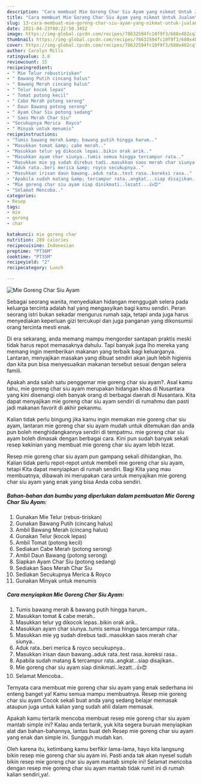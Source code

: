 ```yaml
---
description: "Cara membuat Mie Goreng Char Siu Ayam yang nikmat Untuk Jualan"
title: "Cara membuat Mie Goreng Char Siu Ayam yang nikmat Untuk Jualan"
slug: 13-cara-membuat-mie-goreng-char-siu-ayam-yang-nikmat-untuk-jualan
date: 2021-04-23T00:22:50.345Z
image: https://img-global.cpcdn.com/recipes/78632594fc10f9f3/680x482cq70/mie-goreng-char-siu-ayam-foto-resep-utama.jpg
thumbnail: https://img-global.cpcdn.com/recipes/78632594fc10f9f3/680x482cq70/mie-goreng-char-siu-ayam-foto-resep-utama.jpg
cover: https://img-global.cpcdn.com/recipes/78632594fc10f9f3/680x482cq70/mie-goreng-char-siu-ayam-foto-resep-utama.jpg
author: Carolyn Mills
ratingvalue: 3.8
reviewcount: 15
recipeingredient:
- " Mie Telur rebustiriskan"
- " Bawang Putih cincang halus"
- " Bawang Merah cincang halus"
- " Telur kocok lepas"
- " Tomat potong kecil"
- " Cabe Merah potong serong"
- " Daun Bawang potong serong"
- " Ayam Char Siu potong sedang"
- " Saos Merah Char Siu"
- "Secukupnya Merica  Royco"
- " Minyak untuk menumis"
recipeinstructions:
- "Tumis bawang merah &amp; bawang putih hingga harum.."
- "Masukkan tomat &amp; cabe merah.."
- "Masukkan telur yg dikocok lepas..bikin orak arik.."
- "Masukkan ayam char siunya..tumis semua hingga tercampur rata.."
- "Masukkan mie yg sudah direbus tadi..masukkan saos merah char siunya.."
- "Aduk rata..beri merica &amp; royco secukupnya.."
- "Masukkan irisan daun bawang..aduk rata..test rasa..koreksi rasa.."
- "Apabila sudah matang &amp; tercampur rata..angkat...siap disajikan.."
- "Mie goreng char siu ayam siap dinikmati..lezatt...👍😍"
- "Selamat Mencoba.."
categories:
- Resep
tags:
- mie
- goreng
- char

katakunci: mie goreng char 
nutrition: 289 calories
recipecuisine: Indonesian
preptime: "PT36M"
cooktime: "PT35M"
recipeyield: "2"
recipecategory: Lunch

---
```



![Mie Goreng Char Siu Ayam](https://img-global.cpcdn.com/recipes/78632594fc10f9f3/680x482cq70/mie-goreng-char-siu-ayam-foto-resep-utama.jpg)

Sebagai seorang wanita, menyediakan hidangan menggugah selera pada keluarga tercinta adalah hal yang mengasyikan bagi kamu sendiri. Peran seorang istri bukan sekadar mengurus rumah saja, tetapi anda juga harus menyediakan keperluan gizi tercukupi dan juga panganan yang dikonsumsi orang tercinta mesti enak.

Di era  sekarang, anda memang mampu mengorder santapan praktis meski tidak harus repot memasaknya dahulu. Tapi banyak juga lho mereka yang memang ingin memberikan makanan yang terbaik bagi keluarganya. Lantaran, menyajikan masakan yang dibuat sendiri akan jauh lebih higienis dan kita pun bisa menyesuaikan makanan tersebut sesuai dengan selera famili. 



Apakah anda salah satu penggemar mie goreng char siu ayam?. Asal kamu tahu, mie goreng char siu ayam merupakan hidangan khas di Nusantara yang kini disenangi oleh banyak orang di berbagai daerah di Nusantara. Kita dapat menyajikan mie goreng char siu ayam sendiri di rumahmu dan pasti jadi makanan favorit di akhir pekanmu.

Kalian tidak perlu bingung jika kamu ingin memakan mie goreng char siu ayam, lantaran mie goreng char siu ayam mudah untuk ditemukan dan anda pun boleh menghidangkannya sendiri di tempatmu. mie goreng char siu ayam boleh dimasak dengan berbagai cara. Kini pun sudah banyak sekali resep kekinian yang membuat mie goreng char siu ayam lebih lezat.

Resep mie goreng char siu ayam pun gampang sekali dihidangkan, lho. Kalian tidak perlu repot-repot untuk membeli mie goreng char siu ayam, tetapi Kita dapat menyiapkan di rumah sendiri. Bagi Kita yang mau membuatnya, dibawah ini merupakan cara untuk menyajikan mie goreng char siu ayam yang enak yang bisa Anda coba sendiri.

<!--inarticleads1-->

##### Bahan-bahan dan bumbu yang diperlukan dalam pembuatan Mie Goreng Char Siu Ayam:

1. Gunakan  Mie Telur (rebus-tiriskan)
1. Gunakan  Bawang Putih (cincang halus)
1. Ambil  Bawang Merah (cincang halus)
1. Gunakan  Telur (kocok lepas)
1. Ambil  Tomat (potong kecil)
1. Sediakan  Cabe Merah (potong serong)
1. Ambil  Daun Bawang (potong serong)
1. Siapkan  Ayam Char Siu (potong sedang)
1. Sediakan  Saos Merah Char Siu
1. Sediakan Secukupnya Merica &amp; Royco
1. Gunakan  Minyak untuk menumis




<!--inarticleads2-->

##### Cara menyiapkan Mie Goreng Char Siu Ayam:

1. Tumis bawang merah &amp; bawang putih hingga harum..
1. Masukkan tomat &amp; cabe merah..
1. Masukkan telur yg dikocok lepas..bikin orak arik..
1. Masukkan ayam char siunya..tumis semua hingga tercampur rata..
1. Masukkan mie yg sudah direbus tadi..masukkan saos merah char siunya..
1. Aduk rata..beri merica &amp; royco secukupnya..
1. Masukkan irisan daun bawang..aduk rata..test rasa..koreksi rasa..
1. Apabila sudah matang &amp; tercampur rata..angkat...siap disajikan..
1. Mie goreng char siu ayam siap dinikmati..lezatt...👍😍
1. Selamat Mencoba..




Ternyata cara membuat mie goreng char siu ayam yang enak sederhana ini enteng banget ya! Kamu semua mampu membuatnya. Resep mie goreng char siu ayam Cocok sekali buat anda yang sedang belajar memasak ataupun juga untuk kalian yang sudah ahli dalam memasak.

Apakah kamu tertarik mencoba membuat resep mie goreng char siu ayam mantab simple ini? Kalau anda tertarik, yuk kita segera buruan menyiapkan alat dan bahan-bahannya, lantas buat deh Resep mie goreng char siu ayam yang enak dan simple ini. Sungguh mudah kan. 

Oleh karena itu, ketimbang kamu berfikir lama-lama, hayo kita langsung bikin resep mie goreng char siu ayam ini. Pasti anda tak akan nyesel sudah bikin resep mie goreng char siu ayam mantab simple ini! Selamat mencoba dengan resep mie goreng char siu ayam mantab tidak rumit ini di rumah kalian sendiri,ya!.

